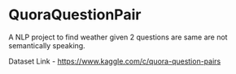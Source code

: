 # QuoraQuestionPair
A NLP project to find weather given 2 questions are same are not semantically speaking.

Dataset Link - https://www.kaggle.com/c/quora-question-pairs
